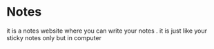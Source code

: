 # Notes
it is a notes website where you can write your notes . it is just like your sticky notes only but in computer
